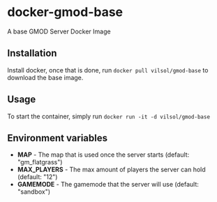 # docker-gmod-base
A base GMOD Server Docker Image

## Installation

Install docker, once that is done, run `docker pull vilsol/gmod-base` to download the base image.

## Usage

To start the container, simply run `docker run -it -d vilsol/gmod-base`

## Environment variables

* **MAP** - The map that is used once the server starts (default: "gm_flatgrass")
* **MAX_PLAYERS** - The max amount of players the server can hold (default: "12")
* **GAMEMODE** - The gamemode that the server will use (default: "sandbox")
